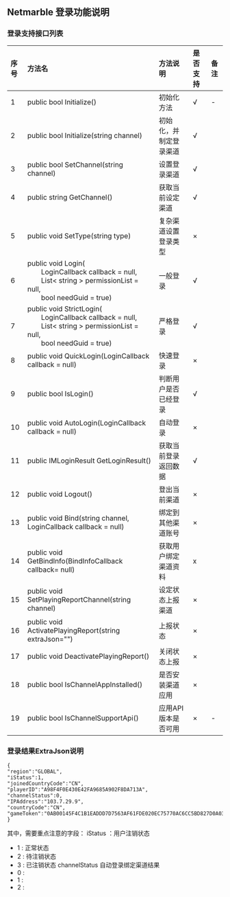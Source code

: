## Netmarble 登录功能说明

### 登录支持接口列表

|序号|方法名|方法说明|是否支持|备注|
|:-- |:-- |:--|:--|:--|
|1|public bool Initialize()|初始化方法|√| -|
| 2 | public bool Initialize(string channel) | 初始化，并制定登录渠道 |√ | |
| 3 | public bool SetChannel(string channel) | 设置登录渠道| √ | |
| 4 | public string GetChannel() | 获取当前设定渠道 | √ | |
| 5 | public void SetType(string type) | 复杂渠道设置登录类型 | × | |
| 6 | public void Login( <br>&emsp;&emsp;LoginCallback callback = null,<br> &emsp;&emsp;List< string > permissionList = null,<br>&emsp;&emsp;bool needGuid = true) | 一般登录 | √ | |
| 7 | public void StrictLogin( <br>&emsp;&emsp;LoginCallback callback = null,<br> &emsp;&emsp;List< string > permissionList = null,<br>&emsp;&emsp;bool needGuid = true) | 严格登录 | √ | |
| 8 | public void QuickLogin(LoginCallback callback = null) | 快速登录 | × | |
| 9 | public bool IsLogin() | 判断用户是否已经登录 | √ | |
| 10 | public void AutoLogin(LoginCallback callback = null) | 自动登录 | × | |
| 11 | public IMLoginResult GetLoginResult() | 获取当前登录返回数据 | √ | |
| 12 | public void Logout() | 登出当前渠道 | × | |
| 13 | public void Bind(string channel, LoginCallback callback = null) | 绑定到其他渠道账号 | × | |
| 14 | public void GetBindInfo(BindInfoCallback callback= null) | 获取用户绑定渠道资料 | x | |
| 15 | public void SetPlayingReportChannel(string channel) | 设定状态上报渠道 | × | |
| 16 | public void ActivatePlayingReport(string extraJson="") | 上报状态 | × | |
| 17 | public void DeactivatePlayingReport() | 关闭状态上报 | × | |
| 18 | public bool IsChannelAppInstalled() | 是否安装渠道应用 | × | |
| 19 | public bool IsChannelSupportApi() | 应用API版本是否可用 | × | - |



### 登录结果ExtraJson说明
```
{
"region":"GLOBAL",
"iStatus":1,
"joinedCountryCode":"CN",
"playerID":"A98F4F0E430E42FA9685A902F8DA713A",
"channelStatus":0,
"IPAddress":"103.7.29.9",
"countryCode":"CN",
"gameToken":"0AB00145F4C1B1EADDD7D7563AF61FDE020EC75770AC6CC5BD827D0A03D7E04F8E16F083EBA9007F40669489CEF53C8E3C25E8618A295EC3444CE776D3F34A149C6740C46A64E896670BE7808C6A9FDA4525EF43A82FC74BBDBE624BE761A3981EBD426C7E410254AF31F9B50BA426289746FFCF7DAE5D3D813848DB474BC642954AE694A681081B1C55B46D9DE940402ECAB00079E68A91BC3DCF87468159C8A52C455AE524A2C2375B49D2044451B290FDE41220611FF76944F80B4CDEF36DFF14D6413C857AD1B904B9878A39A977AF6E10E247"
}
```
其中，需要重点注意的字段：
iStatus ：用户注销状态
* 1 : 正常状态
* 2 : 待注销状态
* 3 : 已注销状态
channelStatus
自动登录绑定渠道结果
* 0 : 
* 1 : 
* 2 : 


